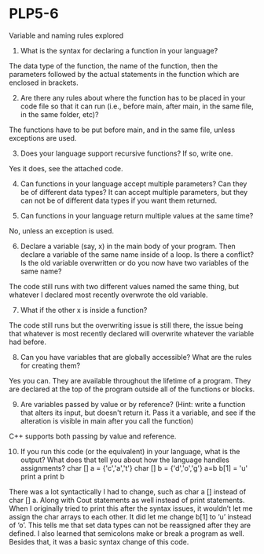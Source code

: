 # PLP5-6
Variable and naming rules explored

1. What is the syntax for declaring a function in your language? 

The data type of the function, the name of the function, then the parameters followed by the actual statements in the function which are enclosed in brackets. 

2. Are there any rules about where the function has to be placed in your code file so that it can run (i.e., before main, after main, in the same file, in the same folder, etc)? 
	
The functions have to be put before main, and in the same file, unless exceptions are used.

3. Does your language support recursive functions? If so, write one. 

Yes it does, see the attached code.

4. Can functions in your language accept multiple parameters? Can they be of different data types?
It can accept multiple parameters, but they can not be of different data types if you want them returned. 

5. Can functions in your language return multiple values at the same time? 

No, unless an exception is used.

6. Declare a variable (say, x) in the main body of your program. Then declare a variable of the same name inside of a loop. Is there a conflict? Is the old variable overwritten or do you now have two variables of the same name? 

The code still runs with two different values named the same thing, but whatever I declared most recently overwrote the old variable. 

7. What if the other x is inside a function? 
	
The code still runs but the overwriting issue is still there, the issue being that whatever is most recently declared will overwrite whatever the variable had before.

8. Can you have variables that are globally accessible? What are the rules for creating them? 
	
Yes you can. They are available throughout the lifetime of a program. They are declared at the top of the program outside all of the functions or blocks. 

9. Are variables passed by value or by reference? (Hint: write a function that alters its input, but doesn't return it. Pass it a variable, and see if the alteration is visible in main after you call the function) 
	
C++ supports both passing by value and reference.

10. If you run this code (or the equivalent) in your language, what is the output? What does that tell you about how the language handles assignments? 
char [] a = {'c','a','t'} 
char [] b = {'d','o','g'}
 a=b 
b[1] = 'u' 
print a 
print b 
	
There was a lot syntactically I had to change, such as char a [] instead of char [] a. Along with Cout statements as well instead of print statements. When I originally tried to print this after the syntax issues, it wouldn’t let me assign the char arrays to each other. It did let me change b[1] to ‘u’ instead of ‘o’. This tells me that set data types can not be reassigned after they are defined. I also learned that semicolons make or break a program as well. Besides that, it was a basic syntax change of this code.

 
